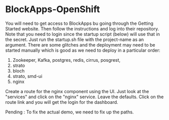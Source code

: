 # BlockApps-OpenShift
You will need to get access to BlockApps bu going through the Getting Started website.
Then follow the instructions and log into their repository. Note that you need to login
since the startup script (below) will use that in the secret. Just run the startup.sh file
with the project-name as an argument. There are some glitches and the deployment may need
to be started manually which is good as we need to deploy in a particular order:

1. Zookeeper, Kafka, postgres, redis, cirrus, posgrest,
2. strato
3. bloch 
4. strato, smd-ui 
5. nginx 

Create a route for the nginx component using the UI. Just look at the "services" and click on the "nginx" service. Leave the defaults. Click on the route link and you will get the login for the dashboard.

Pending : To fix the actual demo, we need to fix up the paths.
